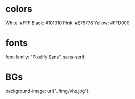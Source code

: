 # colors
White: #FFF
Black: #101010
Pink: #E75778
Yellow: #FFD900

# fonts
font-family: "Pixelify Sans", sans-serif;

# BGs
background-image: url("../img/vhs.jpg");
